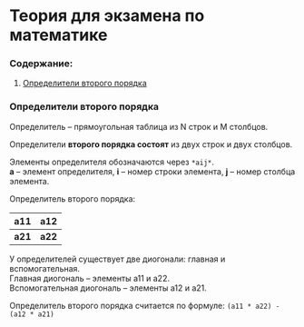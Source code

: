 # Теория для экзамена по математике

### Содержание:
1. <a href = "#opr_1">Определители второго порядка</a>




### <a name = "opr_1">Определители второго порядка</a>
Определитель – прямоугольная таблица из N строк и M столбцов.
  
Определители **второго порядка состоят** из двух строк и двух столбцов.  

Элементы определителя обозначаются через `*aij*`.  
**a** – элемент определителя, **i** – номер строки элемента, **j** – номер столбца элемента.

Определитель второго порядка:

| **a11** | **a12** |
| ------  |:-------:|
| **a21** | **a22** |
  
У определителей существует две диогонали: главная и вспомогательная.  
Главная диогональ – элементы a11 и a22.  
Вспомогательная диогональ – элементы a12 и a21.

Определитель второго порядка считается по формуле: `(a11 * a22) - (a12 * a21)`


